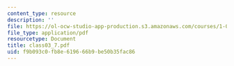 ```yaml
---
content_type: resource
description: ''
file: https://ol-ocw-studio-app-production.s3.amazonaws.com/courses/1-017-computing-and-data-analysis-for-environmental-applications-fall-2003/f9b093c0fb8e619666b9be50b35fac86_class03_7.pdf
file_type: application/pdf
resourcetype: Document
title: class03_7.pdf
uid: f9b093c0-fb8e-6196-66b9-be50b35fac86
---
```


